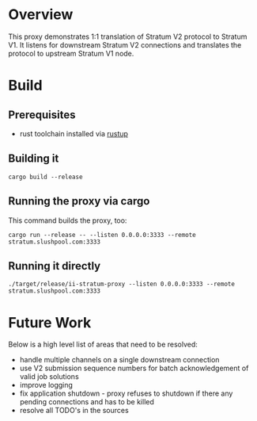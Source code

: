 # Overview

This proxy demonstrates 1:1 translation of Stratum V2 protocol to Stratum V1. It
listens for downstream Stratum V2 connections and translates the protocol to
upstream Stratum V1 node.


# Build

## Prerequisites

- rust toolchain installed via [rustup](https://rustup.rs/)

## Building it

`cargo build --release`

## Running the proxy via cargo

This command builds the proxy, too:

`cargo run --release -- --listen 0.0.0.0:3333 --remote stratum.slushpool.com:3333`

## Running it directly

`./target/release/ii-stratum-proxy --listen 0.0.0.0:3333 --remote stratum.slushpool.com:3333`



# Future Work

Below is a high level list of areas that need to be resolved:

- handle multiple channels on a single downstream connection
- use V2 submission sequence numbers for batch acknowledgement of valid job
  solutions
- improve logging
- fix application shutdown - proxy refuses to shutdown if there any pending
  connections and has to be killed
- resolve all TODO's in the sources
